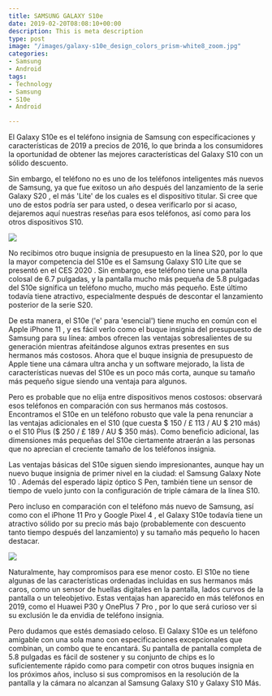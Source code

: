 ```yaml
---
title: SAMSUNG GALAXY S10e
date: 2019-02-20T08:08:10+00:00
description: This is meta description
type: post
image: "/images/galaxy-s10e_design_colors_prism-white8_zoom.jpg"
categories:
- Samsung
- Android
tags:
- Technology
- Samsung
- S10e
- Android

---
```

El Galaxy S10e es el teléfono insignia de Samsung con especificaciones y características de 2019 a precios de 2016, lo que brinda a los consumidores la oportunidad de obtener las mejores características del Galaxy S10 con un sólido descuento. 

Sin embargo, el teléfono no es uno de los teléfonos inteligentes más nuevos de Samsung, ya que fue exitoso un año después del lanzamiento de la serie Galaxy S20 , el más 'Lite' de los cuales es el dispositivo titular. Si cree que uno de estos podría ser para usted, o desea verificarlo por si acaso, dejaremos aquí nuestras reseñas para esos teléfonos, así como para los otros dispositivos S10.

![](https://andro4all.com/files/2019/02/Samsung-Galaxy-S10e-diseo-y-colores-700x500.jpg)

No recibimos otro buque insignia de presupuesto en la línea S20, por lo que la mayor competencia del S10e es el Samsung Galaxy S10 Lite que se presentó en el CES 2020 . Sin embargo, ese teléfono tiene una pantalla colosal de 6.7 pulgadas, y la pantalla mucho más pequeña de 5.8 pulgadas del S10e significa un teléfono mucho, mucho más pequeño. Este último todavía tiene atractivo, especialmente después de descontar el lanzamiento posterior de la serie S20.

De esta manera, el S10e ('e' para 'esencial') tiene mucho en común con el Apple iPhone 11 , y es fácil verlo como el buque insignia del presupuesto de Samsung para su línea: ambos ofrecen las ventajas sobresalientes de su generación mientras afeitándose algunos extras presentes en sus hermanos más costosos. Ahora que el buque insignia de presupuesto de Apple tiene una cámara ultra ancha y un software mejorado, la lista de características nuevas del S10e es un poco más corta, aunque su tamaño más pequeño sigue siendo una ventaja para algunos.

Pero es probable que no elija entre dispositivos menos costosos: observará esos teléfonos en comparación con sus hermanos más costosos. Encontramos el S10e en un teléfono robusto que vale la pena renunciar a las ventajas adicionales en el S10 (que cuesta $ 150 / £ 113 / AU $ 210 más) o el S10 Plus ($ 250 / £ 189 / AU $ 350 más). Como beneficio adicional, las dimensiones más pequeñas del S10e ciertamente atraerán a las personas que no aprecian el creciente tamaño de los teléfonos insignia.

Las ventajas básicas del S10e siguen siendo impresionantes, aunque hay un nuevo buque insignia de primer nivel en la ciudad: el Samsung Galaxy Note 10 . Además del esperado lápiz óptico S Pen, también tiene un sensor de tiempo de vuelo junto con la configuración de triple cámara de la línea S10. 

Pero incluso en comparación con el teléfono más nuevo de Samsung, así como con el iPhone 11 Pro y Google Pixel 4 , el Galaxy S10e todavía tiene un atractivo sólido por su precio más bajo (probablemente con descuento tanto tiempo después del lanzamiento) y su tamaño más pequeño lo hacen destacar.

![](https://cnet2.cbsistatic.com/img/mFzto9velLFRko-2tgO5-MevEDk=/1092x0/2019/03/07/9f7fbaa4-27be-471f-9bc6-790194997156/galaxy-s10e-galaxy-s10-plus-46.jpg)

Naturalmente, hay compromisos para ese menor costo. El S10e no tiene algunas de las características ordenadas incluidas en sus hermanos más caros, como un sensor de huellas digitales en la pantalla, lados curvos de la pantalla o un teleobjetivo. Estas ventajas han aparecido en más teléfonos en 2019, como el Huawei P30 y OnePlus 7 Pro , por lo que será curioso ver si su exclusión le da envidia de teléfono insignia. 

Pero dudamos que estés demasiado celoso. El Galaxy S10e es un teléfono amigable con una sola mano con especificaciones excepcionales que combinan, un combo que te encantará. Su pantalla de pantalla completa de 5.8 pulgadas es fácil de sostener y su conjunto de chips es lo suficientemente rápido como para competir con otros buques insignia en los próximos años, incluso si sus compromisos en la resolución de la pantalla y la cámara no alcanzan al Samsung Galaxy S10 y Galaxy S10 Más.